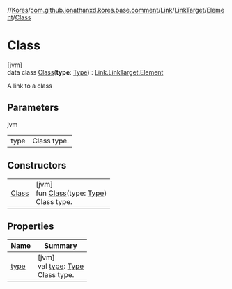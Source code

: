 //[Kores](../../../../../../index.md)/[com.github.jonathanxd.kores.base.comment](../../../../index.md)/[Link](../../../index.md)/[LinkTarget](../../index.md)/[Element](../index.md)/[Class](index.md)

# Class

[jvm]\
data class [Class](index.md)(**type**: [Type](https://docs.oracle.com/javase/8/docs/api/java/lang/reflect/Type.html)) : [Link.LinkTarget.Element](../index.md)

A link to a class

## Parameters

jvm

| | |
|---|---|
| type | Class type. |

## Constructors

| | |
|---|---|
| [Class](-class.md) | [jvm]<br>fun [Class](-class.md)(type: [Type](https://docs.oracle.com/javase/8/docs/api/java/lang/reflect/Type.html))<br>Class type. |

## Properties

| Name | Summary |
|---|---|
| [type](type.md) | [jvm]<br>val [type](type.md): [Type](https://docs.oracle.com/javase/8/docs/api/java/lang/reflect/Type.html)<br>Class type. |
